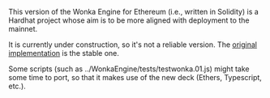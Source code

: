 This version of the Wonka Engine for Ethereum (i.e., written in Solidity) is a Hardhat project whose aim is to be more aligned with deployment to the mainnet.

It is currently under construction, so it's not a reliable version.  The [original implementation](https://github.com/Nethereum/Wonka/tree/master/Solidity/WonkaEngine) is the stable one.

Some scripts (such as ../WonkaEngine/tests/testwonka.01.js) might take some time to port, so that it makes use of the new deck (Ethers, Typescript, etc.).
